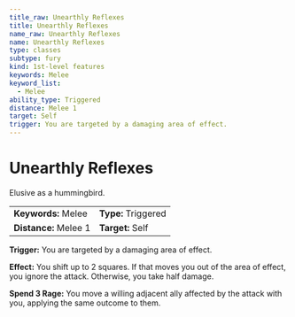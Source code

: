```yaml
---
title_raw: Unearthly Reflexes
title: Unearthly Reflexes
name_raw: Unearthly Reflexes
name: Unearthly Reflexes
type: classes
subtype: fury
kind: 1st-level features
keywords: Melee
keyword_list:
  - Melee
ability_type: Triggered
distance: Melee 1
target: Self
trigger: You are targeted by a damaging area of effect.
---
```


# Unearthly Reflexes

Elusive as a hummingbird.

|                       |                     |
| :-------------------- | :------------------ |
| **Keywords:** Melee   | **Type:** Triggered |
| **Distance:** Melee 1 | **Target:** Self    |

**Trigger:** You are targeted by a damaging area of effect.

**Effect:** You shift up to 2 squares. If that moves you out of the area of effect, you ignore the attack. Otherwise, you take half damage.

**Spend 3 Rage:** You move a willing adjacent ally affected by the attack with you, applying the same outcome to them.
